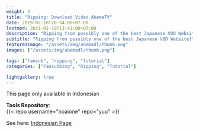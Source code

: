 ```yaml
---
weight: 3
title: "Ripping: Download Video AbemaTV"
date: 2019-02-16T20:54:00+07:00
lastmod: 2021-01-19T13:41:00+07:00
description: "Ripping from possibly one of the best Japanese VOD Website!"
subtitle: "Ripping from possibly one of the best Japanese VOD Website!"
featuredImage: "/assets/img/abemadl/thumb.png"
images: ["/assets/img/abemadl/thumb.png"]

tags: ["fansub", "ripping", "tutorial"]
categories: ["Fansubbing", "Ripping", "Tutorial"]

lightgallery: true
---
```


This page only available in Indonesian

**Tools Repository**:<br />
{{< repo username="noaione" repo="yuu" >}}

<!--more-->

See here: [Indonesian Page](/posts/abemadl)
